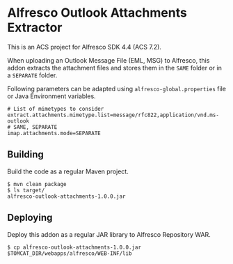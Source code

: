 # Alfresco Outlook Attachments Extractor

This is an ACS project for Alfresco SDK 4.4 (ACS 7.2).

When uploading an Outlook Message File (EML, MSG) to Alfresco, this addon extracts the attachment files and stores them in the `SAME` folder or in a `SEPARATE` folder.

Following parameters can be adapted using `alfresco-global.properties` file or Java Environment variables.

```
# List of mimetypes to consider
extract.attachments.mimetype.list=message/rfc822,application/vnd.ms-outlook
# SAME, SEPARATE
imap.attachments.mode=SEPARATE
```

## Building

Build the code as a regular Maven project.

```
$ mvn clean package
$ ls target/
alfresco-outlook-attachments-1.0.0.jar
```

## Deploying

Deploy this addon as a regular JAR library to Alfresco Repository WAR.

```
$ cp alfresco-outlook-attachments-1.0.0.jar $TOMCAT_DIR/webapps/alfresco/WEB-INF/lib
```
